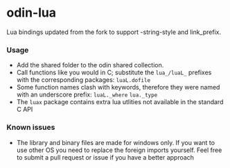 # odin-lua

Lua bindings updated from the fork to support -string-style and link_prefix.


### Usage
  - Add the shared folder to the odin shared collection.
  - Call functions like you would in C; substitute the `lua_/luaL_` prefixes with the corresponding packages: `luaL.dofile`
  - Some function names clash with keywords, therefore they were named with an underscore prefix: `luaL._where` `lua._type`
  - The `luax` package contains extra lua utlities not available in the standard C API
  

### Known issues
  - The library and binary files are made for windows only. If you want to use other OS you need to replace the foreign imports yourself. Feel free to submit a pull request or issue if you have a better approach
